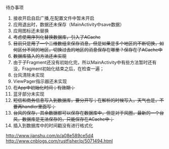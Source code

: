 待办事项

1. 接收开启自启广播,在配置文件中暂未开启
1. 应用退出时，数据还未保存（MainActivity中save数据）
1. 应用图标还未替换
1. ~~考虑使用序列化替换数据库，引入了ACache~~
1. ~~目前只是用了一个二维数组来保存消息，但是如果是多个地区的不断切换，如何区分不同的地区，切换过去的地区的消息保存在哪里？保存在了ACache中~~
1. ~~数据库插入的方法还未实现~~
1. 由于子Fragment还没有初始化完，所以MainActivity中有些方法暂时还有没，Fragment初始化结束之后，在检查一遍；
1. 台风清除未实现
1. ViewPager指示器还未实现
1. ~~在App中初始化时间；有效期；~~
1. 蓝牙部分未实现
1. ~~短信和商务信息写入到数据库，要分开写；在解析的时候写入，天气也是，不要再handler里面写；~~
1. ~~台风的保存，其余数据都可以保存在数据库中，但是对于风圈，最新的一个台风，数据库是无法保存的，只能保存在ACache中；~~
1. 插入到数据库中的时间戳没有进行格式化


http://www.jianshu.com/p/a08e589ce5d4
http://www.cnblogs.com/rustfisher/p/5071494.html
